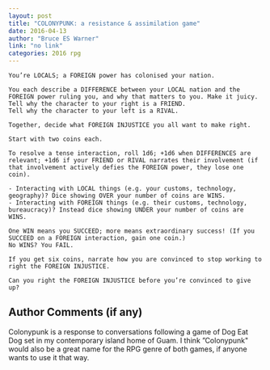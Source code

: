 ```yaml
---
layout: post
title: "COLONYPUNK: a resistance & assimilation game"
date: 2016-04-13
author: "Bruce ES Warner"
link: "no link"
categories: 2016 rpg
---
```

```
You’re LOCALS; a FOREIGN power has colonised your nation.

You each describe a DIFFERENCE between your LOCAL nation and the FOREIGN power ruling you, and why that matters to you. Make it juicy.
Tell why the character to your right is a FRIEND.
Tell why the character to your left is a RIVAL.

Together, decide what FOREIGN INJUSTICE you all want to make right.

Start with two coins each.

To resolve a tense interaction, roll 1d6; +1d6 when DIFFERENCES are relevant; +1d6 if your FRIEND or RIVAL narrates their involvement (if that involvement actively defies the FOREIGN power, they lose one coin).

- Interacting with LOCAL things (e.g. your customs, technology, geography)? Dice showing OVER your number of coins are WINS.
- Interacting with FOREIGN things (e.g. their customs, technology, bureaucracy)? Instead dice showing UNDER your number of coins are WINS.

One WIN means you SUCCEED; more means extraordinary success! (If you SUCCEED on a FOREIGN interaction, gain one coin.)
No WINS? You FAIL.

If you get six coins, narrate how you are convinced to stop working to right the FOREIGN INJUSTICE.

Can you right the FOREIGN INJUSTICE before you’re convinced to give up?
```
## Author Comments (if any)

Colonypunk is a response to conversations following a game of Dog Eat Dog set in my contemporary island home of Guam. I think ”Colonypunk" would also be a great name for the RPG genre of both games, if anyone wants to use it that way.
